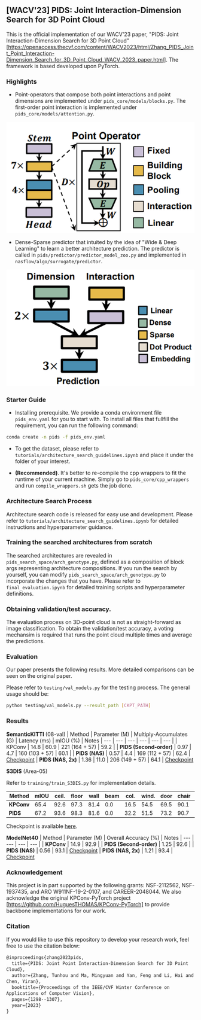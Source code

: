 ## [WACV'23] PIDS: Joint Interaction-Dimension Search for 3D Point Cloud

This is the official implementation of our WACV'23 paper, "PIDS: Joint Interaction-Dimension Search for 3D Point Cloud" [https://openaccess.thecvf.com/content/WACV2023/html/Zhang_PIDS_Joint_Point_Interaction-Dimension_Search_for_3D_Point_Cloud_WACV_2023_paper.html]. The framework is based developed upon PyTorch.

### Highlights
- Point-operators that compose both point interactions and point dimensions are implemented under `pids_core/models/blocks.py`. The first-order point interaction is implemented under `pids_core/models/attention.py`.

![Point Operator](assets/point_operator.png)

- Dense-Sparse predictor that intuited by the idea of "Wide & Deep Learning" to learn a better architecture prediction. The predictor is called in `pids/predictor/predictor_model_zoo.py` and implemented in `nasflow/algo/surrogate/predictor`.

![Dense Sparse Predictor](assets/DSPredictor.png)

### Starter Guide

- Installing prerequisite. We provide a conda environment file `pids_env.yaml` for you to start with. To install all files that fullfill the requirement, you can run the following command:

```sh
conda create -n pids -f pids_env.yaml
```

- To get the dataset, please refer to `tutorials/architecture_search_guidelines.ipynb` and place it under the folder of your interest.

- **(Recommended)**. It's better to re-compile the cpp wrappers to fit the runtime of your current machine. Simply go to `pids_core/cpp_wrappers` and run `compile_wrappers.sh` gets the job done.


### Architecture Search Process
Architecture search code is released for easy use and development. Please refer to `tutorials/architecture_search_guidelines.ipynb` for detailed instructions and hyperparameter guidance.

### Training the searched architectures from scratch
The searched architectures are revealed in `pids_search_space/arch_genotype.py`, defined as a composition of block args representing architecture compositions. If you run the search by yourself, you can modify `pids_search_space/arch_genotype.py` to incorporate the changes that you have. Please refer to `final_evaluation.ipynb` for detailed training scripts and hyperparameter definitions.

### Obtaining validation/test accuracy.
The evaluation process on 3D-point cloud is not as straight-forward as image classification. To obtain the validation/test accuracy, a voting mechansim is required that runs the point cloud multiple times and average the predictions.

### Evaluation

Our paper presents the following results. More detailed comparisons can be seen on the original paper.

Please refer to `testing/val_models.py` for the testing process. The general usage should be:

```bash
python testing/val_models.py --result_path [CKPT_PATH]
```

### Results

**SemanticKITTI** (08-val)
| Method | Parameter (M) | Multiply-Accumulates (G) | Latency (ms) | mIOU (%) | Notes
| --- | --- | --- | --- | --- | --- |
| KPConv | 14.8 | 60.9 | 221 (164 + 57) | 59.2 | 
| **PIDS (Second-order)** | 0.97 | 4.7 | 160 (103 + 57) | 60.1 |
| **PIDS (NAS)** | 0.57 | 4.4 | 169 (112 + 57) | 62.4 | [Checkpoint](https://duke.box.com/s/zwub488z696ilnwam8e7xoo2hnafo6id)
| **PIDS (NAS, 2x)** | 1.36 | 11.0 | 206 (149 + 57) | 64.1 | [Checkpoint](https://duke.box.com/s/yzhwtdxolk2xr8jgthy1iek9uzooicaa)


**S3DIS** (Area-05)

Refer to `training/train_S3DIS.py` for implementation details.

| Method | mIOU | ceil. | floor | wall | beam | col. | wind. | door | chair | table | book. | sofa | board | clut.|
| --- | --- | --- | --- | --- | --- | --- | --- | --- | --- | --- | --- | --- | --- | --- |
| **KPConv** | 65.4 | 92.6 | 97.3 | 81.4 | 0.0 | 16.5 | 54.5 | 69.5 | 90.1 | 80.2 | 74.6 | 66.4 | 63.7 | 58.1 |
| **PIDS** | 67.2 | 93.6 | 98.3 | 81.6 | 0.0 | 32.2 | 51.5 | 73.2 | 90.7 | 82.5 | 73.3 | 64.7 | 71.6 | 60.0 | 

Checkpoint is available [here](https://duke.box.com/s/infnzg7jn82s3lhbzp7b0wlhpxvpzi4y).

**ModelNet40**
| Method | Parameter (M) | Overall Accuracy (%) | Notes
| --- | --- | --- | --- |
| **KPConv** | 14.9 | 92.9 |
| **PIDS (Second-order)** | 1.25 | 92.6 |
| **PIDS (NAS)** | 0.56 | 93.1 | [Checkpoint](https://duke.box.com/s/fdkojw9f5wy4idb0kyej7kvw01q10se1)
| **PIDS (NAS, 2x)** | 1.21 | 93.4 | [Checkpoint](https://duke.box.com/s/psrcglwb2w1wtqj5xyaqz6mqtd4kerh4)



### Acknowledgement

This project is in part supported by the following grants: NSF-2112562, NSF-1937435, and ARO W911NF-19-2-0107, and CAREER-2048044. We also acknowledge the original KPConv-PyTorch project [https://github.com/HuguesTHOMAS/KPConv-PyTorch] to provide backbone implementations for our work.

### Citation
If you would like to use this repository to develop your research work, feel free to use the citation below:

```
@inproceedings{zhang2023pids,
  title={PIDS: Joint Point Interaction-Dimension Search for 3D Point Cloud},
  author={Zhang, Tunhou and Ma, Mingyuan and Yan, Feng and Li, Hai and Chen, Yiran},
  booktitle={Proceedings of the IEEE/CVF Winter Conference on Applications of Computer Vision},
  pages={1298--1307},
  year={2023}
}
```
